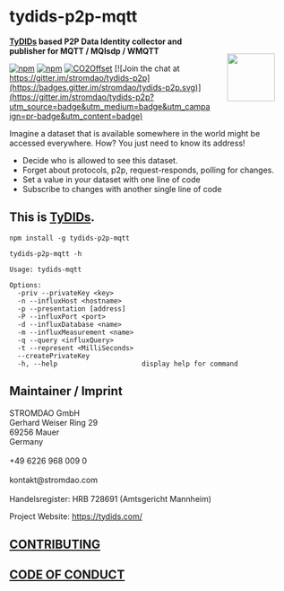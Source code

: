 # tydids-p2p-mqtt

<a href="https://stromdao.de/" target="_blank" title="STROMDAO - Digital Energy Infrastructure"><img src="./static/stromdao.png" align="right" height="85px" hspace="30px" vspace="30px"></a>

**[TyDIDs](https://tydids.com) based P2P Data Identity collector and publisher for MQTT / MQIsdp / WMQTT**

[![npm](https://img.shields.io/npm/dt/tydids-p2p-mqtt.svg)](https://www.npmjs.com/package/tydids-p2p-mqtt)
[![npm](https://img.shields.io/npm/v/tydids-p2p-mqtt.svg)](https://www.npmjs.com/package/tydids-p2p-mqtt)
[![CO2Offset](https://api.corrently.io/v2.0/ghgmanage/statusimg?host=tydids-p2p-mqtt&svg=1)](https://co2offset.io/badge.html?host=tydids-p2p-mqtt)
[![Join the chat at https://gitter.im/stromdao/tydids-p2p](https://badges.gitter.im/stromdao/tydids-p2p.svg)](https://gitter.im/stromdao/tydids-p2p?utm_source=badge&utm_medium=badge&utm_campaign=pr-badge&utm_content=badge)

Imagine a dataset that is available somewhere in the world might be accessed everywhere. How? You just need to know its address!
- Decide who is allowed to see this dataset.
- Forget about protocols, p2p, request-responds, polling for changes.
- Set a value in your dataset with one line of code
- Subscribe to changes with another single line of code

## This is [TyDIDs](https://github.com/energychain/tydids-p2p).

```
npm install -g tydids-p2p-mqtt

tydids-p2p-mqtt -h

Usage: tydids-mqtt

Options:
  -priv --privateKey <key>
  -n --influxHost <hostname>
  -p --presentation [address]
  -P --influxPort <port>
  -d --influxDatabase <name>
  -m --influxMeasurement <name>
  -q --query <influxQuery>
  -t --represent <MilliSeconds>
  --createPrivateKey
  -h, --help                     display help for command
```

## Maintainer / Imprint

<addr>
STROMDAO GmbH  <br/>
Gerhard Weiser Ring 29  <br/>
69256 Mauer  <br/>
Germany  <br/>
  <br/>
+49 6226 968 009 0  <br/>
  <br/>
kontakt@stromdao.com  <br/>
  <br/>
Handelsregister: HRB 728691 (Amtsgericht Mannheim)
</addr>

Project Website: https://tydids.com/

## [CONTRIBUTING](https://github.com/energychain/tydids-p2p/blob/main/CONTRIBUTING.md)

## [CODE OF CONDUCT](https://github.com/energychain/tydids-p2p/blob/main/CODE_OF_CONDUCT.md)
